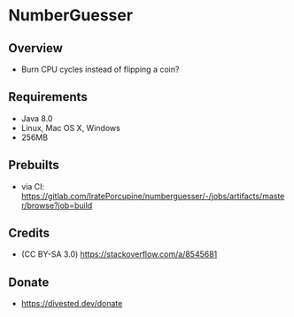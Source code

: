 NumberGuesser
=============

Overview
--------
- Burn CPU cycles instead of flipping a coin?

Requirements
------------
- Java 8.0
- Linux, Mac OS X, Windows
- 256MB

Prebuilts
---------
- via CI: https://gitlab.com/IratePorcupine/numberguesser/-/jobs/artifacts/master/browse?job=build

Credits
-------
- (CC BY-SA 3.0) https://stackoverflow.com/a/8545681

Donate
-------
- https://divested.dev/donate
